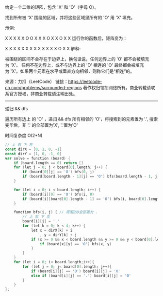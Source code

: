 给定一个二维的矩阵，包含 'X' 和 'O'（字母 O）。

找到所有被 'X' 围绕的区域，并将这些区域里所有的 'O' 用 'X' 填充。

示例:

X X X X
X O O X
X X O X
X O X X
运行你的函数后，矩阵变为：

X X X X
X X X X
X X X X
X O X X
解释:

被围绕的区间不会存在于边界上，换句话说，任何边界上的 'O' 都不会被填充为 'X'。 任何不在边界上，或不与边界上的 'O' 相连的 'O' 最终都会被填充为 'X'。如果两个元素在水平或垂直方向相邻，则称它们是“相连”的。

来源：力扣（LeetCode）
链接：<https://leetcode-cn.com/problems/surrounded-regions>
著作权归领扣网络所有。商业转载请联系官方授权，非商业转载请注明出处。

---

递归 && dfs

遍历所有边上 的 'O' ，递归 && dfs 所有相邻的 'O'，将搜索到的元素置为 '.',
搜索完毕后，非 '.' 的全部置为'X', '.'置为'O'

时间复杂度 O(2*N)

```go
// 上 右 下 左
const dirX = [0, 1, 0, -1]
const dirY = [1, 0, -1, 0]
var solve = function (board) {
    if (board.length == 0) return []
    for (let j = 0; j < board[0].length; j++) {
        if (board[0][j] == 'O') bfs(0, j)
        if (board[board.length - 1][j] == 'O') bfs(board.length - 1, j)
    }

    for (let i = 0; i < board.length; i++) {
        if (board[i][0] == 'O') bfs(i, 0)
        if (board[i][board[0].length - 1] == 'O') bfs(i, board[0].length - 1)
    }

    function bfs(i, j) { // 周围的O全部置为 .
        // 上 右 下 左
        board[i][j] = '.'
        for (let k = 0; k < 4; k++) {
            let x = dirX[k] + i
                , y = dirY[k] + j
            if (x >= 0 && x < board.length && y >= 0 && y < board[0].length) {
                if (board[x][y] == 'O') bfs(x, y)
            }
        }
    }
    for (let i = 0; i< board.length;i++){
        for (let j = 0; j< board[0].length; j++){
            if (board[i][j] == 'O') board[i][j] = 'X'
            else if (board[i][j] == '.') board[i][j] = 'O'
        }
    }
};
```

